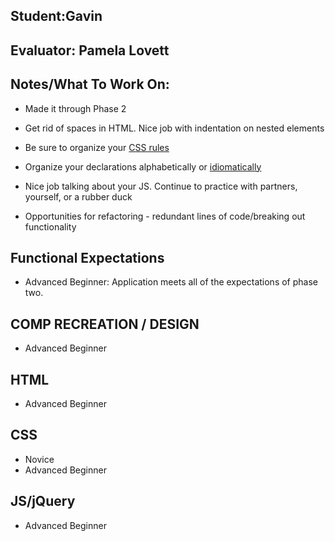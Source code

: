 ## Student:Gavin
## Evaluator: Pamela Lovett
## Notes/What To Work On:

- Made it through Phase 2

- Get rid of spaces in HTML. Nice job with indentation on nested elements

- Be sure to organize your [CSS rules](https://smacss.com/book/categorizing)
- Organize your declarations alphabetically or [idiomatically](https://github.com/necolas/idiomatic-css)

- Nice job talking about your JS. Continue to practice with partners, yourself, or a rubber duck
- Opportunities for refactoring - redundant lines of code/breaking out functionality

## Functional Expectations

* Advanced Beginner: Application meets all of the expectations of phase two.  

## COMP RECREATION / DESIGN

* Advanced Beginner  

## HTML
 
* Advanced Beginner  

## CSS

* Novice  
* Advanced Beginner   

## JS/jQuery
  
* Advanced Beginner 